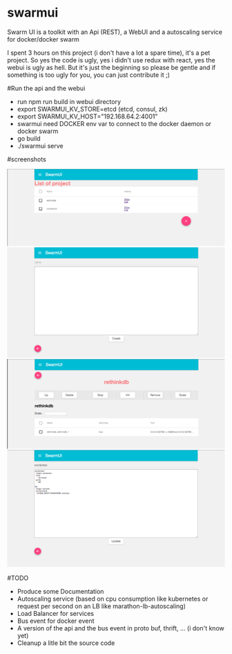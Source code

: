 # swarmui

Swarm UI is a toolkit with an Api (REST), a WebUI and a autoscaling service for docker/docker swarm

I spent 3 hours on this project (i don't have a lot a spare time), it's a pet project.
So yes the code is ugly, yes i didn't use redux with react, yes the webui is ugly as hell.
But it's just the beginning so please be gentle and if something is too ugly for you, you can just contribute it ;)

#Run the api and the webui
- run npm run build in webui directory
- export SWARMUI_KV_STORE=etcd (etcd, consul, zk)
- export SWARMUI_KV_HOST="192.168.64.2:4001"
- swarmui need DOCKER env var to connect to the docker daemon or docker swarm
- go build
- ./swarmui serve


#screenshots

![Alt text](/doc/img/1.png?raw=true "List of project")
![Alt text](/doc/img/2.png?raw=true "Create a project (with docker compose file)")
![Alt text](/doc/img/3.png?raw=true "Manage a project")
![Alt text](/doc/img/4.png?raw=true "Edit a project (with docker compose file)")

#TODO

- Produce some Documentation
- Autoscaling service (based on cpu consumption like kubernetes or request per second on an LB like marathon-lb-autoscaling)
- Load Balancer for services
- Bus event for docker event
- A version of the api and the bus event in proto buf, thrift, ... (i don't know yet)
- Cleanup a litle bit the source code
